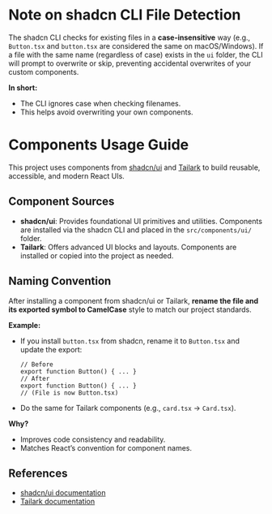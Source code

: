 # Note on shadcn CLI File Detection

The shadcn CLI checks for existing files in a **case-insensitive** way (e.g., `Button.tsx` and `button.tsx` are considered the same on macOS/Windows). If a file with the same name (regardless of case) exists in the `ui` folder, the CLI will prompt to overwrite or skip, preventing accidental overwrites of your custom components.

**In short:**
- The CLI ignores case when checking filenames.
- This helps avoid overwriting your own components.

# Components Usage Guide

This project uses components from [shadcn/ui](https://ui.shadcn.com/docs/installation/vite) and [Tailark](https://tailark.com/hero-section) to build reusable, accessible, and modern React UIs.

## Component Sources

- **shadcn/ui**: Provides foundational UI primitives and utilities. Components are installed via the shadcn CLI and placed in the `src/components/ui/` folder.
- **Tailark**: Offers advanced UI blocks and layouts. Components are installed or copied into the project as needed.

## Naming Convention

After installing a component from shadcn/ui or Tailark, **rename the file and its exported symbol to CamelCase** style to match our project standards.

**Example:**

- If you install `button.tsx` from shadcn, rename it to `Button.tsx` and update the export:
	```tsx
	// Before
	export function Button() { ... }
	// After
	export function Button() { ... }
	// (File is now Button.tsx)
	```
- Do the same for Tailark components (e.g., `card.tsx` → `Card.tsx`).

**Why?**
- Improves code consistency and readability.
- Matches React’s convention for component names.

## References

- [shadcn/ui documentation](https://ui.shadcn.com/docs/installation/vite)
- [Tailark documentation](https://tailark.com/hero-section)